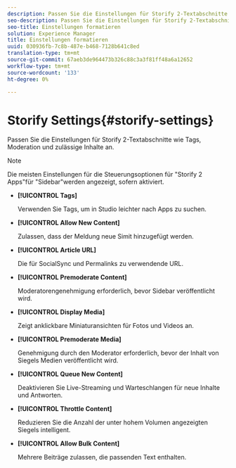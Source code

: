 ```yaml
---
description: Passen Sie die Einstellungen für Storify 2-Textabschnitte wie Tags, Moderation und zulässige Inhalte an.
seo-description: Passen Sie die Einstellungen für Storify 2-Textabschnitte wie Tags, Moderation und zulässige Inhalte an.
seo-title: Einstellungen formatieren
solution: Experience Manager
title: Einstellungen formatieren
uuid: 030936fb-7c8b-487e-b468-7128b641c8ed
translation-type: tm+mt
source-git-commit: 67aeb3de964473b326c88c3a3f81ff48a6a12652
workflow-type: tm+mt
source-wordcount: '133'
ht-degree: 0%

---
```



# Storify Settings{#storify-settings}

Passen Sie die Einstellungen für Storify 2-Textabschnitte wie Tags, Moderation und zulässige Inhalte an.

>[!NOTE]
>
>Die meisten Einstellungen für die Steuerungsoptionen für &quot;Storify 2 Apps&quot;für &quot;Sidebar&quot;werden angezeigt, sofern aktiviert.

* **[!UICONTROL Tags]**

   Verwenden Sie Tags, um in Studio leichter nach Apps zu suchen.

* **[!UICONTROL Allow New Content]**

   Zulassen, dass der Meldung neue Simit hinzugefügt werden.

* **[!UICONTROL Article URL]**

   Die für SocialSync und Permalinks zu verwendende URL.

* **[!UICONTROL Premoderate Content]**

   Moderatorengenehmigung erforderlich, bevor Sidebar veröffentlicht wird.

* **[!UICONTROL Display Media]**

   Zeigt anklickbare Miniaturansichten für Fotos und Videos an.

* **[!UICONTROL Premoderate Media]**

   Genehmigung durch den Moderator erforderlich, bevor der Inhalt von Siegels Medien veröffentlicht wird.

* **[!UICONTROL Queue New Content]**

   Deaktivieren Sie Live-Streaming und Warteschlangen für neue Inhalte und Antworten.

* **[!UICONTROL Throttle Content]**

   Reduzieren Sie die Anzahl der unter hohem Volumen angezeigten Siegels intelligent.

* **[!UICONTROL Allow Bulk Content]**

   Mehrere Beiträge zulassen, die passenden Text enthalten.

